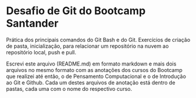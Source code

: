 # Desafio de Git do Bootcamp Santander
Prática dos principais comandos do Git Bash e do Git. Exercícios de criação de pasta, inicialização, para relacionar um repositório na nuvem ao repositório local, push e pull.

Escrevi este arquivo (README.md) em formato markdown e mais dois arquivos no mesmo formato com as anotações dos cursos do Bootcamp que realizei até então, o de Pensamento Computacional e o de Introdução ao Git e Github. Cada um destes arquivos de anotação está dentro de pastas, cada uma com o nome do respectivo curso.
